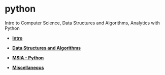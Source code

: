 # python
Intro to Computer Science, Data Structures and Algorithms, Analytics with Python


- **[Intro](/intro)**

- **[Data Structures and Algorithms](/data_structures_algorithms)**

- **[MSIA - Python](/msia_python)**

- **[Miscellaneous](/misc)**